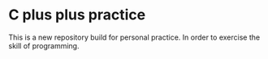 # C plus plus practice
This is a new repository build for personal practice.
In order to exercise the skill of programming.
